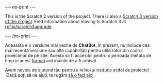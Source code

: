 --- no-print ---

This is the Scratch 2 version of the project. There is also a [Scratch 3 version of the project](https://projects.raspberrypi.org/ro-RO/projects/chatbot).
Find information about moving to Scratch 3 at [rpf.io/scratch3upgrade](https://rpf.io/scratch3upgrade).

--- /no-print ---

Aceaasta e o versiune mai veche de **ChatBot**. În prezent, nu include cea mai recentă versiune sau alte capabilități pentru utililizator din cadrul proiectelor de pe site. Acesta va fi accesibil pentru o perioada limitata de timp in acest [format](images/ChatBot.pdf) aici inainte de a fi arhivat. 

Avem nevoie de ajutorul tău pentru a reînoi și traduce astfel de proiecte!  Dacă poți să ne ajuți, te rugăm [să o faci aici](https://rpf.io/translators).
